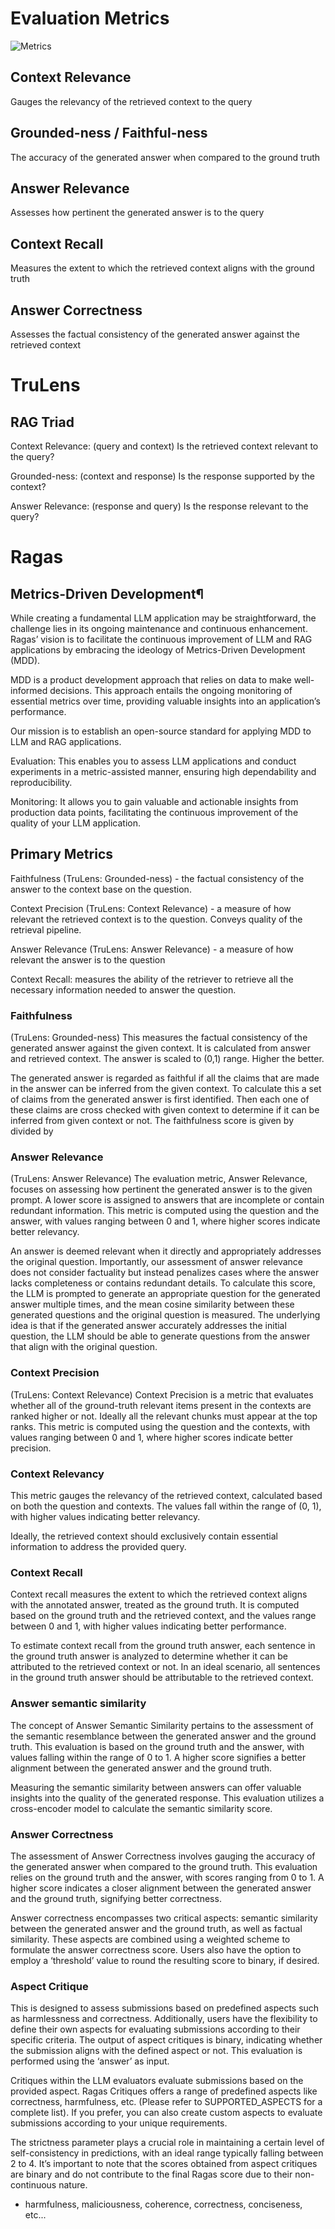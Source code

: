 # Evaluation Metrics

![Metrics](metrics.png)

## Context Relevance
Gauges the relevancy of the retrieved context to the query

## Grounded-ness / Faithful-ness
The accuracy of the generated answer when compared to the ground truth

## Answer Relevance
Assesses how pertinent the generated answer is to the query

## Context Recall
Measures the extent to which the retrieved context aligns with the ground truth

## Answer Correctness
Assesses the factual consistency of the generated answer against the retrieved context

# TruLens

## RAG Triad
Context Relevance: (query and context) Is the retrieved context relevant to the query?

Grounded-ness: (context and response) Is the response supported by the context?

Answer Relevance: (response and query) Is the response relevant to the query?

# Ragas

## Metrics-Driven Development¶
While creating a fundamental LLM application may be straightforward, the challenge lies in its ongoing maintenance and continuous enhancement. Ragas’ vision is to facilitate the continuous improvement of LLM and RAG applications by embracing the ideology of Metrics-Driven Development (MDD).

MDD is a product development approach that relies on data to make well-informed decisions. This approach entails the ongoing monitoring of essential metrics over time, providing valuable insights into an application’s performance.

Our mission is to establish an open-source standard for applying MDD to LLM and RAG applications.

Evaluation: This enables you to assess LLM applications and conduct experiments in a metric-assisted manner, ensuring high dependability and reproducibility.

Monitoring: It allows you to gain valuable and actionable insights from production data points, facilitating the continuous improvement of the quality of your LLM application.

## Primary Metrics

Faithfulness (TruLens: Grounded-ness) - the factual consistency of the answer to the context base on the question.

Context Precision (TruLens: Context Relevance) - a measure of how relevant the retrieved context is to the question. Conveys quality of the retrieval pipeline.

Answer Relevance (TruLens: Answer Relevance) - a measure of how relevant the answer is to the question

Context Recall: measures the ability of the retriever to retrieve all the necessary information needed to answer the question.

### Faithfulness
(TruLens: Grounded-ness)
This measures the factual consistency of the generated answer against the given context. It is calculated from answer and retrieved context. The answer is scaled to (0,1) range. Higher the better.

The generated answer is regarded as faithful if all the claims that are made in the answer can be inferred from the given context. To calculate this a set of claims from the generated answer is first identified. Then each one of these claims are cross checked with given context to determine if it can be inferred from given context or not. The faithfulness score is given by divided by

### Answer Relevance
(TruLens: Answer Relevance)
The evaluation metric, Answer Relevance, focuses on assessing how pertinent the generated answer is to the given prompt. A lower score is assigned to answers that are incomplete or contain redundant information. This metric is computed using the question and the answer, with values ranging between 0 and 1, where higher scores indicate better relevancy.

An answer is deemed relevant when it directly and appropriately addresses the original question. Importantly, our assessment of answer relevance does not consider factuality but instead penalizes cases where the answer lacks completeness or contains redundant details. To calculate this score, the LLM is prompted to generate an appropriate question for the generated answer multiple times, and the mean cosine similarity between these generated questions and the original question is measured. The underlying idea is that if the generated answer accurately addresses the initial question, the LLM should be able to generate questions from the answer that align with the original question.

### Context Precision
(TruLens: Context Relevance)
Context Precision is a metric that evaluates whether all of the ground-truth relevant items present in the contexts are ranked higher or not. Ideally all the relevant chunks must appear at the top ranks. This metric is computed using the question and the contexts, with values ranging between 0 and 1, where higher scores indicate better precision.

### Context Relevancy
This metric gauges the relevancy of the retrieved context, calculated based on both the question and contexts. The values fall within the range of (0, 1), with higher values indicating better relevancy.

Ideally, the retrieved context should exclusively contain essential information to address the provided query.

### Context Recall
Context recall measures the extent to which the retrieved context aligns with the annotated answer, treated as the ground truth. It is computed based on the ground truth and the retrieved context, and the values range between 0 and 1, with higher values indicating better performance.

To estimate context recall from the ground truth answer, each sentence in the ground truth answer is analyzed to determine whether it can be attributed to the retrieved context or not. In an ideal scenario, all sentences in the ground truth answer should be attributable to the retrieved context.

### Answer semantic similarity
The concept of Answer Semantic Similarity pertains to the assessment of the semantic resemblance between the generated answer and the ground truth. This evaluation is based on the ground truth and the answer, with values falling within the range of 0 to 1. A higher score signifies a better alignment between the generated answer and the ground truth.

Measuring the semantic similarity between answers can offer valuable insights into the quality of the generated response. This evaluation utilizes a cross-encoder model to calculate the semantic similarity score.

### Answer Correctness
The assessment of Answer Correctness involves gauging the accuracy of the generated answer when compared to the ground truth. This evaluation relies on the ground truth and the answer, with scores ranging from 0 to 1. A higher score indicates a closer alignment between the generated answer and the ground truth, signifying better correctness.

Answer correctness encompasses two critical aspects: semantic similarity between the generated answer and the ground truth, as well as factual similarity. These aspects are combined using a weighted scheme to formulate the answer correctness score. Users also have the option to employ a ‘threshold’ value to round the resulting score to binary, if desired.

### Aspect Critique
This is designed to assess submissions based on predefined aspects such as harmlessness and correctness. Additionally, users have the flexibility to define their own aspects for evaluating submissions according to their specific criteria. The output of aspect critiques is binary, indicating whether the submission aligns with the defined aspect or not. This evaluation is performed using the ‘answer’ as input.

Critiques within the LLM evaluators evaluate submissions based on the provided aspect. Ragas Critiques offers a range of predefined aspects like correctness, harmfulness, etc. (Please refer to SUPPORTED_ASPECTS for a complete list). If you prefer, you can also create custom aspects to evaluate submissions according to your unique requirements.

The strictness parameter plays a crucial role in maintaining a certain level of self-consistency in predictions, with an ideal range typically falling between 2 to 4. It’s important to note that the scores obtained from aspect critiques are binary and do not contribute to the final Ragas score due to their non-continuous nature.

* harmfulness, maliciousness, coherence, correctness, conciseness, etc...

